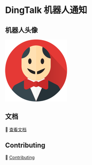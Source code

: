# DingTalk 机器人通知

## 机器人头像

![JenkinsLogo](jenkins-logo.png)

## 文档

💯 [查看文档](https://jenkinsci.github.io/dingTalk-plugin/)

## Contributing

🍻 [Contributing](./CONTRIBUTING.md)
